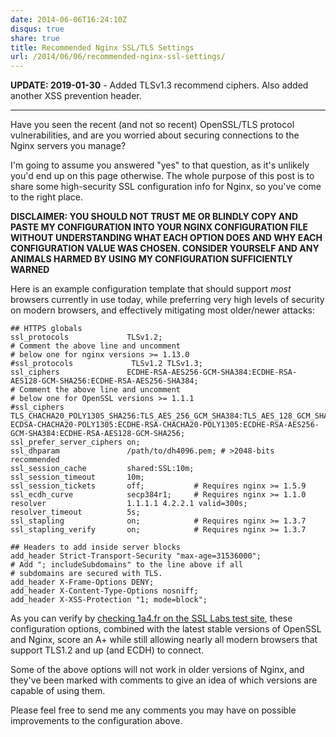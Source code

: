 ```yaml
---
date: 2014-06-06T16:24:10Z
disqus: true
share: true
title: Recommended Nginx SSL/TLS Settings
url: /2014/06/06/recommended-nginx-ssl-settings/
---
```


**UPDATE: 2019-01-30** - Added TLSv1.3 recommend ciphers. Also added another XSS prevention header.

---

Have you seen the recent (and not so recent) OpenSSL/TLS protocol vulnerabilities, and are you worried about securing connections to the Nginx servers you manage?

I'm going to assume you answered "yes" to that question, as it's unlikely you'd end up on this page otherwise. The whole purpose of this post is to share some high-security SSL configuration info for Nginx, so you've come to the right place.

**DISCLAIMER: YOU SHOULD NOT TRUST ME OR BLINDLY COPY AND PASTE MY CONFIGURATION INTO YOUR NGINX CONFIGURATION FILE WITHOUT UNDERSTANDING WHAT EACH OPTION DOES AND WHY EACH CONFIGURATION VALUE WAS CHOSEN. CONSIDER YOURSELF AND ANY ANIMALS HARMED BY USING MY CONFIGURATION SUFFICIENTLY WARNED**

Here is an example configuration template that should support _most_ browsers currently in use today, while preferring very high levels of security on modern browsers, and effectively mitigating most older/newer attacks:

```nginx
## HTTPS globals
ssl_protocols             TLSv1.2;
# Comment the above line and uncomment
# below one for nginx versions >= 1.13.0
#ssl_protocols             TLSv1.2 TLSv1.3;
ssl_ciphers               ECDHE-RSA-AES256-GCM-SHA384:ECDHE-RSA-AES128-GCM-SHA256:ECDHE-RSA-AES256-SHA384;
# Comment the above line and uncomment
# below one for OpenSSL versions >= 1.1.1
#ssl_ciphers               TLS_CHACHA20_POLY1305_SHA256:TLS_AES_256_GCM_SHA384:TLS_AES_128_GCM_SHA256:ECDHE-ECDSA-CHACHA20-POLY1305:ECDHE-RSA-CHACHA20-POLY1305:ECDHE-RSA-AES256-GCM-SHA384:ECDHE-RSA-AES128-GCM-SHA256;
ssl_prefer_server_ciphers on;
ssl_dhparam               /path/to/dh4096.pem; # >2048-bits recommended
ssl_session_cache         shared:SSL:10m;
ssl_session_timeout       10m;
ssl_session_tickets       off;           # Requires nginx >= 1.5.9
ssl_ecdh_curve            secp384r1;     # Requires nginx >= 1.1.0
resolver                  1.1.1.1 4.2.2.1 valid=300s;
resolver_timeout          5s;
ssl_stapling              on;            # Requires nginx >= 1.3.7
ssl_stapling_verify       on;            # Requires nginx >= 1.3.7

## Headers to add inside server blocks
add_header Strict-Transport-Security "max-age=31536000";
# Add "; includeSubdomains" to the line above if all
# subdomains are secured with TLS.
add_header X-Frame-Options DENY;
add_header X-Content-Type-Options nosniff;
add_header X-XSS-Protection "1; mode=block";
```

As you can verify by [checking 1a4.fr on the SSL Labs test site](https://www.ssllabs.com/ssltest/analyze.html?d=1a4.fr), these configuration options, combined with the latest stable versions of OpenSSL and Nginx, score an A+ while still allowing nearly all modern browsers that support TLS1.2 and up (and ECDH) to connect.

Some of the above options will not work in older versions of Nginx, and they've been marked with comments to give an idea of which versions are capable of using them.

Please feel free to send me any comments you may have on possible improvements to the configuration above.
